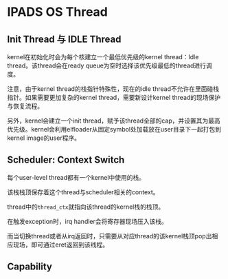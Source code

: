 # IPADS OS Thread

## Init Thread 与 IDLE Thread

kernel在初始化时会为每个核建立一个最低优先级的kernel thread：Idle thread。该thread会在ready queue为空时选择该优先级最低的thread进行调度。

注意，由于kernel thread的栈指针特殊性，现在的idle thread不允许在里面碰栈指针。如果需要更加复杂的kernel thread，需要新设计kernel thread的现场保护与恢复流程。

另外，kernel会建立一个init thread，赋予该thread全部的cap，并设置其为最高优先级。kernel会利用elfloader从固定symbol处加载放在user目录下一起打包到kernel image的user程序。

## Scheduler: Context Switch

每个user-level thread都有一个kernel中使用的栈。

该栈栈顶保存着这个thread与scheduler相关的context。

thread中的`thread_ctx`就指向该thread的kernel栈的栈顶。

在触发exception时，irq handler会将寄存器现场压入该栈。

而当切换thread或者从irq返回时，只需要从对应thread的该kernel栈顶pop出相应现场，即可通过eret返回到该线程。

## Capability


